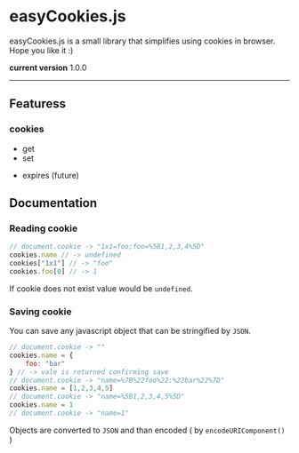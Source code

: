 # easyCookies.js
easyCookies.js is a small library that simplifies using cookies in browser.  
Hope you like it :)

**current version** 1.0.0

----------

## Featuress

### cookies
- get
- set
* expires (future)


## Documentation

### Reading cookie

```javascript
// document.cookie -> "1x1=foo;foo=%5B1,2,3,4%5D"
cookies.name // -> undefined
cookies["1x1"] // -> "foo"
cookies.foo[0] // -> 1
```

If cookie does not exist value would be `undefined`.

### Saving cookie

You can save any javascript object that can be stringified by `JSON`.

```javascript
// document.cookie -> ""
cookies.name = {
    foo: "bar"
} // -> vale is returned confirming save
// document.cookie -> "name=%7B%22foo%22:%22bar%22%7D"
cookies.name = [1,2,3,4,5]
// document.cookie -> "name=%5B1,2,3,4,5%5D"
cookies.name = 1
// document.cookie -> "name=1"
```

Objects are converted to `JSON` and than encoded ( by `encodeURIComponent()` )
